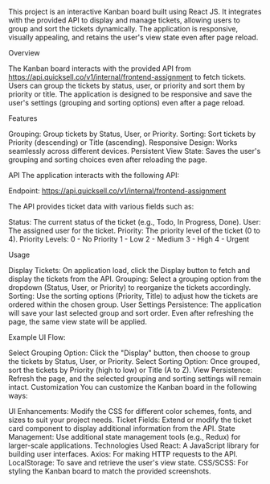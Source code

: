 This project is an interactive Kanban board built using React JS. It integrates with the provided API to display and manage tickets, allowing users to group and sort the tickets dynamically. The application is responsive, visually appealing, and retains the user's view state even after page reload.


Overview

The Kanban board interacts with the provided API from https://api.quicksell.co/v1/internal/frontend-assignment to fetch tickets. Users can group the tickets by status, user, or priority and sort them by priority or title. The application is designed to be responsive and save the user's settings (grouping and sorting options) even after a page reload.

Features

Grouping:
Group tickets by Status, User, or Priority.
Sorting:
Sort tickets by Priority (descending) or Title (ascending).
Responsive Design:
Works seamlessly across different devices.
Persistent View State:
Saves the user's grouping and sorting choices even after reloading the page.

API
The application interacts with the following API:

Endpoint: https://api.quicksell.co/v1/internal/frontend-assignment

The API provides ticket data with various fields such as:

Status: The current status of the ticket (e.g., Todo, In Progress, Done).
User: The assigned user for the ticket.
Priority: The priority level of the ticket (0 to 4).
Priority Levels:
0 - No Priority
1 - Low
2 - Medium
3 - High
4 - Urgent

Usage

Display Tickets: On application load, click the Display button to fetch and display the tickets from the API.
Grouping: Select a grouping option from the dropdown (Status, User, or Priority) to reorganize the tickets accordingly.
Sorting: Use the sorting options (Priority, Title) to adjust how the tickets are ordered within the chosen group.
User Settings Persistence: The application will save your last selected group and sort order. Even after refreshing the page, the same view state will be applied.

Example UI Flow:

Select Grouping Option: Click the "Display" button, then choose to group the tickets by Status, User, or Priority.
Select Sorting Option: Once grouped, sort the tickets by Priority (high to low) or Title (A to Z).
View Persistence: Refresh the page, and the selected grouping and sorting settings will remain intact.
Customization
You can customize the Kanban board in the following ways:

UI Enhancements: Modify the CSS for different color schemes, fonts, and sizes to suit your project needs.
Ticket Fields: Extend or modify the ticket card component to display additional information from the API.
State Management: Use additional state management tools (e.g., Redux) for larger-scale applications.
Technologies Used
React: A JavaScript library for building user interfaces.
Axios: For making HTTP requests to the API.
LocalStorage: To save and retrieve the user's view state.
CSS/SCSS: For styling the Kanban board to match the provided screenshots.
